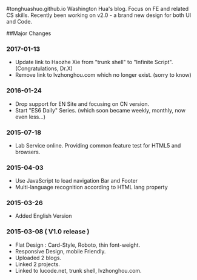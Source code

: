#tonghuashuo.github.io
Washington Hua's blog. Focus on FE and related CS skills. 
Recently been working on v2.0 - a brand new design for both UI and Code.

##Major Changes

### 2017-01-13
- Update link to Haozhe Xie from "trunk shell" to "Infinite Script". (Congratulations, Dr.X)
- Remove link to lvzhonghou.com which no longer exist. (sorry to know)

### 2016-01-24
- Drop support for EN Site and focusing on CN version.
- Start "ES6 Daily" Series. (which soon became weekly, monthly, now even less...)

### 2015-07-18
- Lab Service online. Providing common feature test for HTML5 and browsers.

### 2015-04-03
- Use JavaScript to load navigation Bar and Footer
- Multi-language recognition according to HTML lang property

### 2015-03-26
- Added English Version

### 2015-03-08 ( V1.0 release )
- Flat Design : Card-Style, Roboto, thin font-weight.
- Responsive Design, mobile Friendly.
- Uploaded 2 blogs.
- Linked 2 projects.
- Linked to lucode.net, trunk shell, lvzhonghou.com.
